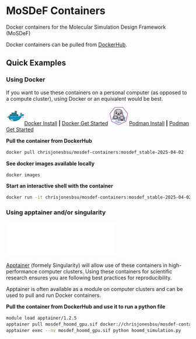 # MoSDeF Containers
Docker containers for the Molecular Simulation Design Framework (MoSDeF)

Docker containers can be pulled from [DockerHub](https://hub.docker.com/repository/docker/chrisjonesbsu/mosdef-containers/general).


## Quick Examples

### Using Docker
If you want to use these containers on a personal computer (as opposed to a compute cluster), using Docker or an equivalent would be best.

<img src=".images/docker.png" width="50"/>[Docker Install](https://docs.docker.com/engine/install) **|** [Docker Get Started](https://www.docker.com/get-started/)  <img src=".images/podman.png" width="50"/> [Podman Install](https://podman.io/docs/installation) **|** [Podman Get Started](https://podman.io/get-started)

**Pull the container from DockerHub**
```bash
docker pull chrisjonesbsu/mosdef-containers:mosdef_stable-2025-04-02
```

**See docker images available locally**
```bash
docker images
```

**Start an interactive shell with the container**
```bash
docker run -it chrisjonesbsu/mosdef-containers:mosdef_stable-2025-04-02
```


### Using apptainer and/or singularity
<img src=".images/apptainer.svg" width=300/>

[Apptainer](https://apptainer.org/) (formely Singularity) will allow use of these containers in high-performance computer clusters.
Using these containers for scientific research ensures you are following best practices for reproducibility.

Apptainer is often available as a module on computer clusters and can be used to pull and run Docker containers.

**Pull the container from DockerHub and use it to run a python file**
```bash
module load apptainer/1.2.5
apptainer pull mosdef_hoomd_gpu.sif docker://chrisjonesbsu/mosdef-containers:mosdef_hoomd_gpu-2025-04-03
apptainer exec --nv mosdef_hoomd_gpu.sif python hoomd_simulation.py
```

